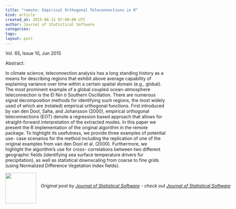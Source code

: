 ```yaml
---
title: "remote: Empirical Orthogonal Teleconnections in R"
kind: article
created_at: 2015-06-21 07:00:00 UTC
author: Journal of Statistical Software
categories: 
tags: 
layout: post
---
```

<p>Vol. 65, Issue 10, Jun 2015</p><p>Abstract: <p>In climate science, teleconnection analysis has a long standing history as a means for describing regions that exhibit above average capability of explaining variance over time within a certain spatial domain (e.g., global). The most prominent example of a global coupled ocean-atmosphere teleconnection is the El Nin ̃o Southern Oscillation. There are numerous signal decomposition methods for identifying such regions, the most widely used of which are (rotated) empirical orthogonal functions. First introduced by van den Dool, Saha, and Johansson (2000), empirical orthogonal teleconnections (EOT) denote a regression based approach that allows for straight-forward interpretation of the extracted modes. In this paper we present the R implementation of the original algorithm in the remote package. To highlight its usefulness, we provide three examples of potential use- case scenarios for the method including the replication of one of the original examples from van den Dool et al. (2000). Furthermore, we highlight the algorithm’s use for cross- correlations between two different geographic fields (identifying sea surface temperature drivers for precipitation), as well as statistical downscaling from coarse to fine grids (using Normalized Difference Vegetation Index fields).</p></p><div class="author">
  <img src="" style="width: 96px; height: 96;">
  <span style="position: absolute; padding: 32px 15px;">
    <i>Original post by <a href="http://twitter.com/">Journal of Statistical Software</a> - check out <a href="http://www.jstatsoft.org/rss">Journal of Statistical Software</a></i>
  </span>
</div>
